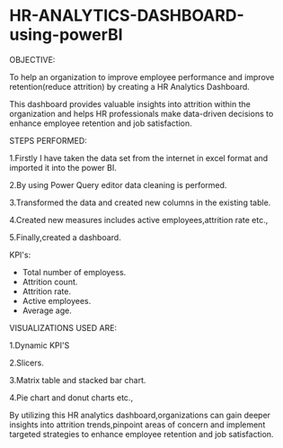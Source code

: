 # HR-ANALYTICS-DASHBOARD-using-powerBI

OBJECTIVE:

To help an organization to improve employee performance and improve retention(reduce attrition) by creating a HR Analytics Dashboard.


This dashboard provides valuable insights into attrition within the organization and helps HR professionals make data-driven decisions 
to enhance employee retention and job satisfaction.



STEPS PERFORMED:

1.Firstly I have taken the data set from the internet in excel format and imported it into the power BI.

2.By using Power Query editor data cleaning is performed.

3.Transformed the data and created new columns in the existing table.

4.Created new measures includes active employees,attrition rate etc.,

5.Finally,created a dashboard. 


KPI's:
- Total number of employess.
- Attrition count.
- Attrition rate.
- Active employees.
- Average age.



VISUALIZATIONS USED ARE:

1.Dynamic KPI'S

2.Slicers.

3.Matrix table and stacked bar chart.

4.Pie chart and donut charts etc.,


By utilizing this HR analytics dashboard,organizations can gain deeper insights into attrition trends,pinpoint areas of
concern and implement targeted strategies to enhance employee retention and job satisfaction.

